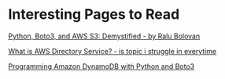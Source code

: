 # Interesting Pages to Read

[Python, Boto3, and AWS S3: Demystified - by Ralu Bolovan](https://realpython.com/python-boto3-aws-s3/)

[What is AWS Directory Service? - is topic i struggle in everytime](https://docs.aws.amazon.com/directoryservice/latest/admin-guide/what_is.html)

[Programming Amazon DynamoDB with Python and Boto3](https://docs.aws.amazon.com/amazondynamodb/latest/developerguide/programming-with-python.html)
